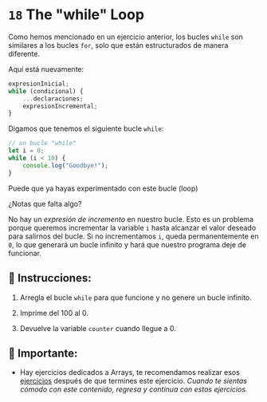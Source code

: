 # `18` The "while" Loop

Como hemos mencionado en un ejercicio anterior, los bucles `while` son similares a los bucles `for`, solo que están estructurados de manera diferente.

Aquí está nuevamente:

```js
expresionInicial;
while (condicional) {
    ...declaraciones;
    expresionIncremental;
}
```
Digamos que tenemos el siguiente bucle `while`:

```js
// un bucle "while" 
let i = 0;
while (i < 10) {
    console.log("Goodbye!");
}
```

Puede que ya hayas experimentado con este bucle (loop) 

¿Notas que falta algo? 

No hay un *expresión de incremento* en nuestro bucle. Esto es un problema porque queremos incrementar la variable `i` hasta alcanzar el valor deseado para salirnos del bucle. Si no incrementamos `i`, queda permanentemente en `0`, lo que generará un bucle infinito y hará que nuestro programa deje de funcionar. 

## 📝 Instrucciones:

1. Arregla el bucle `while` para que funcione y no genere un bucle infinito.

2. Imprime del 100 al 0. 

3. Devuelve la variable `counter` cuando llegue a 0.

## 🔎 Importante: 

+ Hay ejercicios dedicados a Arrays, te recomendamos realizar esos [ejercicios](https://github.com/4GeeksAcademy/javascript-arrays-exercises-tutorial) después de que termines este ejercicio. *Cuando te sientas cómodo con este contenido, regresa y continua con estos ejercicios.*

